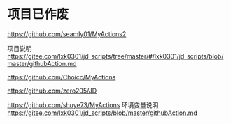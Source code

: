 # 项目已作废
https://github.com/seamly01/MyActions2

项目说明
https://gitee.com/lxk0301/jd_scripts/tree/master/#/lxk0301/jd_scripts/blob/master/githubAction.md

https://github.com/Choicc/MyActions

https://github.com/zero205/JD

https://github.com/shuye73/MyActions
环境变量说明
https://gitee.com/lxk0301/jd_scripts/blob/master/githubAction.md
